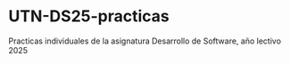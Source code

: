 # UTN-DS25-practicas
Practicas individuales de la asignatura Desarrollo de Software, año lectivo 2025
